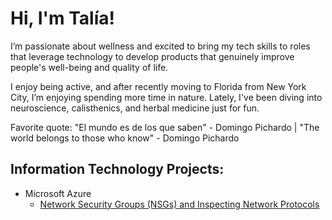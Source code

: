# Hi, I'm Talía!

I’m passionate about wellness and excited to bring my tech skills to roles that leverage technology to develop products that genuinely improve people's well-being and quality of life.

I enjoy being active, and after recently moving to Florida from New York City, I’m enjoying spending more time in nature. Lately, I've been diving into neuroscience, calisthenics, and herbal medicine just for fun.

Favorite quote: "El mundo es de los que saben" - Domingo Pichardo | "The world belongs to those who know" - Domingo Pichardo

## Information Technology Projects:
- Microsoft Azure
  - [Network Security Groups (NSGs) and Inspecting Network Protocols](https://github.com/Tpichardo/azure-network-protocols)



<!--
**Tpichardo/Tpichardo** is a ✨ _special_ ✨ repository because its `README.md` (this file) appears on your GitHub profile.

Here are some ideas to get you started:

- 🔭 I’m currently working on ...

- 👯 I’m looking to collaborate on ...
- 🤔 I’m looking for help with ...

- 📫 How to reach me: ...
- 😄 Pronouns: ...
- ⚡ Fun fact: ...
-->

